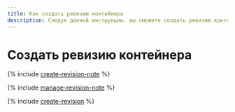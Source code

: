 ```yaml
---
title: Как создать ревизию контейнера
description: Следуя данной инструкции, вы сможете создать ревизию контейнера.
---
```


# Создать ревизию контейнера

{% include [create-revision-note](../../_includes/serverless-containers/create-revision-note.md) %}

{% include [manage-revision-note](../../_includes/serverless-containers/manage-revision-note.md) %}

{% include [create-revision](../../_includes/serverless-containers/create-revision.md) %}
